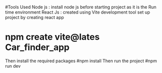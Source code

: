 #Tools Used 
Node js : install node js before starting project as it is the Run time environment
React Js : created using Vite development tool 
set up project by creating react app
# npm create vite@lates Car_finder_app
Then install the required packages
#npm install 
Then run the project 
#npm run dev
